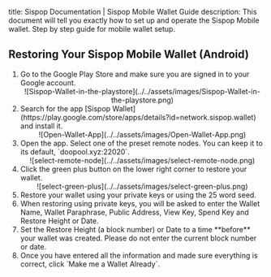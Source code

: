 title: Sispop Documentation | Sispop Mobile Wallet Guide
description: This document will tell you exactly how to set up and operate the Sispop Mobile wallet. Step by step guide for mobile wallet setup.

## Restoring Your Sispop Mobile Wallet (Android)
<ol>
<li> Go to the Google Play Store and make sure you are signed in to your Google account.</li>

<center>![Sispop-Wallet-in-the-playstore](../../assets/images/Sispop-Wallet-in-the-playstore.png)</center>

<li> Search for the app [Sispop Wallet](https://play.google.com/store/apps/details?id=network.sispop.wallet) and install it.</li>

<center>![Open-Wallet-App](../../assets/images/Open-Wallet-App.png)</center>


<li> Open the app. Select one of the preset remote nodes. You can keep it to its default, `doopool.xyz:22020`.</li>

<center>![select-remote-node](../../assets/images/select-remote-node.png)</center>

<li> Click the green plus button on the lower right corner to restore your wallet.</li>

<center>![select-green-plus](../../assets/images/select-green-plus.png)</center>

<li> Restore your wallet using your private keys or using the 25 word seed.</li>

<li> When restoring using private keys, you will be asked to enter the Wallet Name, Wallet Paraphrase, Public Address, View Key, Spend Key and Restore Height or Date.</li>

<li> Set the Restore Height (a block number) or Date to a time **before** your wallet was created. Please do not enter the current block number or date.</li>

<li> Once you have entered all the information and made sure everything is correct, click `Make me a Wallet Already`.</li>
</ol>